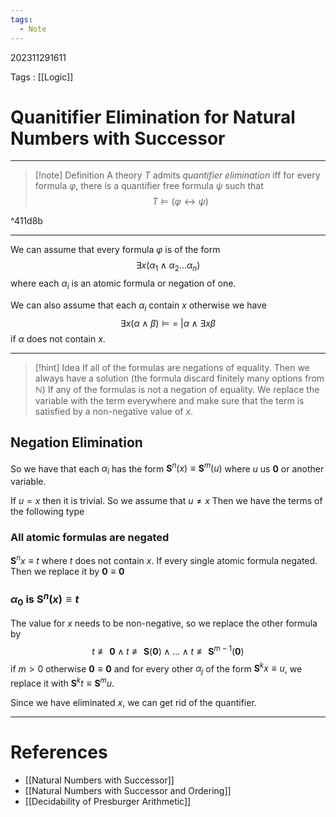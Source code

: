 ```yaml
---
tags:
  - Note
---
```

202311291611

Tags : [[Logic]]
# Quanitifier Elimination for Natural Numbers with Successor
---
>[!note] Definition
>A theory $T$ admits *quantifier elimination* iff for every formula $\varphi$, there is a quantifier free formula $\psi$ such that 
>$$
>T\models (\varphi \leftrightarrow \psi)
>$$

^411d8b

---
We can assume that every formula $\varphi$ is of the form
$$
\exists x(\alpha_{1}\land \alpha_{2}\dots\alpha_{n})
$$
where each $\alpha_i$ is an atomic formula or negation of one.

We can also assume that each $\alpha_i$ contain $x$ otherwise we have 
$$
\exists x(\alpha \land \beta) \models  =\!\!\!| \alpha \land \exists x \beta
$$
if $\alpha$ does not contain $x$.

---
>[!hint] Idea
>If all of the formulas are negations of equality. Then we always have a solution (the formula discard finitely many options from $\mathbb N$)
>If any of the formulas is not a negation of equality. We replace the variable with the term everywhere and make sure that the term is satisfied by a non-negative value of $x$.
## Negation Elimination
So we have that each $\alpha_i$ has the form $\mathbf{S}^n(x)\equiv \mathbf S^m(u)$ where $u$ us $\mathbf{0}$ or another variable.

If $u=x$ then it is trivial. So we assume that $u\ne x$
Then we have the terms of the following type

### All atomic formulas are negated
$\mathbf{S}^nx\equiv t$ where $t$ does not contain $x$. If every single atomic formula negated. Then we replace it by $\mathbf{0} \equiv \mathbf{0}$

### $\alpha_{0}$ is $\mathbf S^n(x)\equiv t$
The value for $x$ needs to be non-negative, so we replace the other formula by
$$
t\not \equiv \mathbf{0}\land t\not \equiv \mathbf{S}(\mathbf{0})\land\dots \land t\not\equiv \mathbf{S}^{m-1}(\mathbf{0})
$$
if $m>0$ otherwise $\mathbf 0 \equiv \mathbf 0$ 
and for every other $\alpha_j$ of the form $\mathbf S^k x\equiv  u$, we replace it with $\mathbf S^k t \equiv \mathbf S^m u$.

Since we have eliminated $x$, we can get rid of the quantifier.

---
# References
- [[Natural Numbers with Successor]]
- [[Natural Numbers with Successor and Ordering]]
- [[Decidability of Presburger Arithmetic]]
